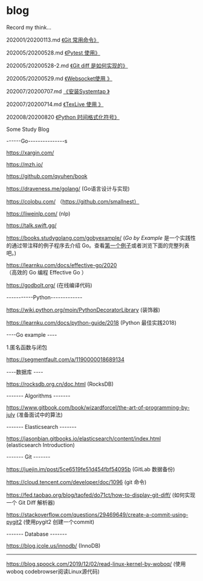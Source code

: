 # blog
Record my think...



202001/20200113.md [《Git 常用命令》](202001/20200113.md)

202005/20200528.md [《Pytest 使用》](202005/20200528.md)

202005/20200528-2.md [《Git diff 是如何实现的》](202005/20200528-2.md)

202005/20200529.md [《Websocket使用 》](202005/20200529.md)

202007/20200707.md [《安装Systemtap 》](202007/20200707.md)

202007/20200714.md [《TexLive 使用 》](202007/20200714.md)

202008/20200820 [《Python 时间格式化符号》](202008/20200820.md) 


Some Study Blog 

------Go---------------s

https://xargin.com/

https://mzh.io/

https://github.com/qyuhen/book

https://draveness.me/golang/ (Go语言设计与实现)



https://colobu.com/ （https://github.com/smallnest）

https://liweinlp.com/ (nlp)



https://talk.swift.gg/



https://books.studygolang.com/gobyexample/ (*Go by Example* 是一个实践性的通过带注释的例子程序去介绍 Go。查看[第一个例子](https://books.studygolang.com/gobyexample/hello-world/)或者浏览下面的完整列表吧。)

https://learnku.com/docs/effective-go/2020 （高效的 Go 编程 Effective Go ）



https://godbolt.org/ (在线编译代码)



-----------Python-------------

https://wiki.python.org/moin/PythonDecoratorLibrary (装饰器)

https://learnku.com/docs/python-guide/2018 (Python 最佳实践2018)







----Go example ----

1.匿名函数与闭包

https://segmentfault.com/a/1190000018689134

----数据库 ---- 

https://rocksdb.org.cn/doc.html (RocksDB)



------- Algorithms -------

https://www.gitbook.com/book/wizardforcel/the-art-of-programming-by-july  (准备面试中的算法)

------- Elasticsearch  -------

https://jasonbian.gitbooks.io/elasticsearch/content/index.html (elasticsearch Introduction)

------- Git  -------

https://juejin.im/post/5ce6519fe51d454fbf54095b (GitLab 数据备份)

https://cloud.tencent.com/developer/doc/1096 (git 命令)

https://fed.taobao.org/blog/taofed/do71ct/how-to-display-git-diff/ (如何实现一个 Git Diff 解析器)

https://stackoverflow.com/questions/29469649/create-a-commit-using-pygit2 (使用pygit2 创建一个commit)

------- Database  -------


https://blog.jcole.us/innodb/ (InnoDB)

---------------------------------------

https://blog.spoock.com/2019/12/02/read-linux-kernel-by-woboq/  (使用woboq codebrowser阅读Linux源代码)




